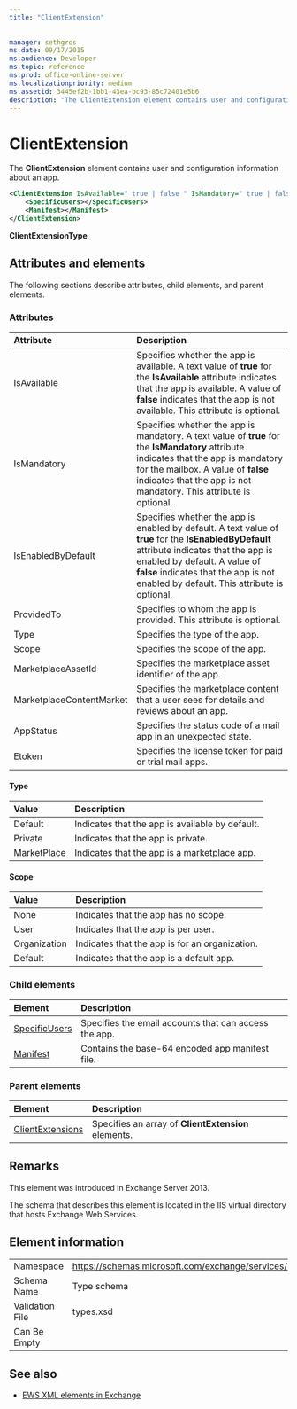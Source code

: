 ```yaml
---
title: "ClientExtension"
 
 
manager: sethgros
ms.date: 09/17/2015
ms.audience: Developer
ms.topic: reference
ms.prod: office-online-server
ms.localizationpriority: medium
ms.assetid: 3445ef2b-1bb1-43ea-bc93-85c72401e5b6
description: "The ClientExtension element contains user and configuration information about an app."
---
```


# ClientExtension

The **ClientExtension** element contains user and configuration information about an app. 
  
```XML
<ClientExtension IsAvailable=" true | false " IsMandatory=" true | false " IsEnabledByDefault=" true | false " Type="" Scope="" MarketplaceAssetId="" MarketplaceContentMarket="" AppStatus="" Etoken="">
    <SpecificUsers></SpecificUsers>
    <Manifest></Manifest>
</ClientExtension>
```

 **ClientExtensionType**
## Attributes and elements

The following sections describe attributes, child elements, and parent elements.
  
### Attributes

|**Attribute**|**Description**|
|:-----|:-----|
|IsAvailable  <br/> |Specifies whether the app is available. A text value of **true** for the **IsAvailable** attribute indicates that the app is available. A value of **false** indicates that the app is not available. This attribute is optional.  <br/> |
|IsMandatory  <br/> |Specifies whether the app is mandatory. A text value of **true** for the **IsMandatory** attribute indicates that the app is mandatory for the mailbox. A value of **false** indicates that the app is not mandatory. This attribute is optional.  <br/> |
|IsEnabledByDefault  <br/> |Specifies whether the app is enabled by default. A text value of **true** for the **IsEnabledByDefault** attribute indicates that the app is enabled by default. A value of **false** indicates that the app is not enabled by default. This attribute is optional.  <br/> |
|ProvidedTo  <br/> |Specifies to whom the app is provided. This attribute is optional.  <br/> |
|Type  <br/> |Specifies the type of the app.  <br/> |
|Scope  <br/> |Specifies the scope of the app.  <br/> |
|MarketplaceAssetId  <br/> |Specifies the marketplace asset identifier of the app.  <br/> |
|MarketplaceContentMarket  <br/> |Specifies the marketplace content that a user sees for details and reviews about an app.  <br/> |
|AppStatus  <br/> |Specifies the status code of a mail app in an unexpected state.  <br/> |
|Etoken  <br/> |Specifies the license token for paid or trial mail apps.  <br/> |
   
#### Type

|**Value**|**Description**|
|:-----|:-----|
|Default  <br/> |Indicates that the app is available by default.  <br/> |
|Private  <br/> |Indicates that the app is private.  <br/> |
|MarketPlace  <br/> |Indicates that the app is a marketplace app.  <br/> |
   
#### Scope

|**Value**|**Description**|
|:-----|:-----|
|None  <br/> |Indicates that the app has no scope.  <br/> |
|User  <br/> |Indicates that the app is per user.  <br/> |
|Organization  <br/> |Indicates that the app is for an organization.  <br/> |
|Default  <br/> |Indicates that the app is a default app.  <br/> |
   
### Child elements

|**Element**|**Description**|
|:-----|:-----|
|[SpecificUsers](specificusers.md) <br/> |Specifies the email accounts that can access the app.  <br/> |
|[Manifest](manifest.md) <br/> |Contains the base-64 encoded app manifest file.  <br/> |
   
### Parent elements

|**Element**|**Description**|
|:-----|:-----|
|[ClientExtensions](clientextensions.md) <br/> |Specifies an array of **ClientExtension** elements.  <br/> |
   
## Remarks

This element was introduced in Exchange Server 2013.
  
The schema that describes this element is located in the IIS virtual directory that hosts Exchange Web Services.
  
## Element information

|||
|:-----|:-----|
|Namespace  <br/> |https://schemas.microsoft.com/exchange/services/2006/types  <br/> |
|Schema Name  <br/> |Type schema  <br/> |
|Validation File  <br/> |types.xsd  <br/> |
|Can Be Empty  <br/> ||
   
## See also



- [EWS XML elements in Exchange](ews-xml-elements-in-exchange.md)

